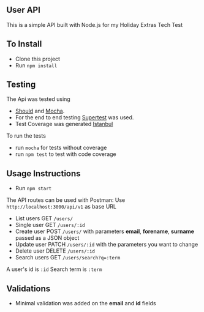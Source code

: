 ## User API

This is a simple API built with Node.js for my Holiday Extras Tech Test

## To Install

* Clone this project
* Run `npm install`


## Testing
The Api was tested using
* [Should](https://shouldjs.github.io/) and [Mocha](https://mochajs.org/).
* For the end to end testing [Supertest](https://github.com/visionmedia/supertest) was used.
* Test Coverage was generated [Istanbul](http://gotwarlost.github.io/istanbul/)

To run the tests
* run `mocha` for tests without coverage
* run `npm test` to test with code coverage


## Usage Instructions

* Run `npm start`

The API routes can be used with Postman:
Use `http://localhost:3000/api/v1` as base URL

* List users GET `/users/`
* Single user GET `/users/:id`
* Create user POST `/users/` with parameters **email**, **forename**, **surname** passed as a JSON object
* Update user PATCH `/users/:id` with the parameters you want to change
* Delete user DELETE `/users/:id`
* Search users GET `/users/search?q=:term`

A user's id is `:id`
Search term is  `:term`

## Validations

* Minimal validation was added on the **email** and **id** fields
